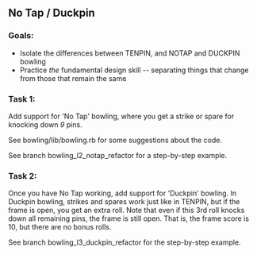 ## No Tap / Duckpin


### Goals:

* Isolate the differences between TENPIN, and NOTAP and DUCKPIN bowling
* Practice _the_ fundamental design skill -- separating things that change from those that remain the same


### Task 1:

Add support for 'No Tap' bowling, where you get a strike or spare for knocking down *9* pins.

See bowling/lib/bowling.rb for some suggestions about the code.

See branch bowling_l2_notap_refactor for a step-by-step example.


### Task 2:

Once you have No Tap working, add support for 'Duckpin' bowling.  In Duckpin bowling, strikes and spares
work just like in TENPIN, but if the frame is open, you get an extra roll.  Note that even if this
3rd roll knocks down all remaining pins, the frame is still open. That is, the frame score is 10, but
there are no bonus rolls.

See branch bowling_l3_duckpin_refactor for the step-by-step example.